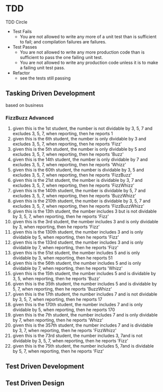 # TDD
TDD Circle
- Test Fails
  - You are not allowed to write any more of a unit test than is sufficient to fail; and compilation failures are failures.
- Test Passes
  - You are not allowed to write any more production code than is sufficient to pass the one failing unit test.
  - You are not allowed to write any production code unless it is to make a failing unit test pass.
- Refactor
  - see the tests still passing 

## Tasking Driven Development
based on business

### FizzBuzz Advanced
1. given this is the 1st student, the number is not dividable by 3, 5, 7 and excludes 3, 5, 7, when reporting, then he reports 1
2. given this is the 6th student, the number is only dividable by 3 and excludes 3, 5, 7, when reporting, then he reports 'Fizz'
3. given this is the 5th student, the number is only dividable by 5 and excludes 3, 5, 7, when reporting, then he reports 'Buzz'
4. given this is the 14th student, the number is only dividable by 7 and excludes 3, 5, 7, when reporting, then he reports 'Whizz'
5. given this is the 60th student, the number is dividable by 3, 5 and excludes 3, 5, 7, when reporting, then he reports 'FizzBuzz'
6. given this is the 21st student, the number is dividable by 3, 7 and excludes 3, 5, 7, when reporting, then he reports 'FizzWhizz'
7. given this is the 140th student, the number is dividable by 5, 7 and excludes 3, 5, 7, when reporting, then he reports 'BuzzWhizz'
8. given this is the 210th student, the number is dividable by 3, 5, 7 and excludes 3, 5, 7, when reporting, then he reports 'FizzBuzzWhizz'
9. given this is the 13th student, the number includes 3 but is not dividable by 3, 5, 7, when reporting, then he reports 'Fizz'
10. given this is the 3rd student, the number includes 3 and is only dividable by 3, when reporting, then he reports 'Fizz'
11. given this is the 130th student, the number includes 3 and is only dividable by 5, when reporting, then he reports 'Fizz'
12. given this is the 133rd student, the number includes 3 and is only dividable by 7, when reporting, then he reports 'Fizz'
13. given this is the 51st student, the number includes 5 and is only dividable by 3, when reporting, then he reports 51
14. given this is the 56th student, the number includes 5 and is only dividable by 7, when reporting, then he reports 'Whizz'
15. given this is the 15th student, the number includes 5 and is dividable by 3, 5, when reporting, then he reports 'Buzz'
16. given this is the 35th student, the number includes 5 and is dividable by 5, 7, when reporting, then he reports 'BuzzWhizz'
17. given this is the 17th student, the number includes 7 and is not dividable by 3, 5, 7, when reporting, then he reports 17
18. given this is the 170th student, the number includes 7 and is only dividable by 5, when reporting, then he reports 170
19. given this is the 7th student, the number includes 7 and is only dividable by 7, when reporting, then he reports 'Whizz' 
20. given this is the 357th student, the number includes 7 and is dividable by 3, 7, when reporting, then he reports 'FizzWhizz'
21. given this is the 73rd student, the number includes 3, 7and is not dividable by 3, 5, 7, when reporting, then he reports 'Fizz' 
22. given this is the 75th student, the number includes 5, 7and is dividable by 5, 7, when reporting, then he reports 'Fizz'

## Test Driven Development


## Test Driven Design
